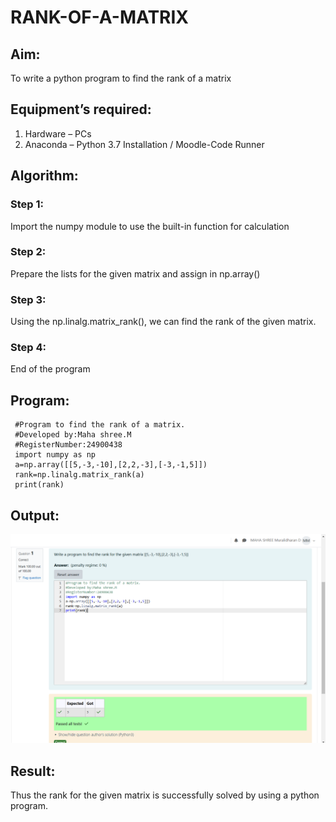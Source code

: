 # RANK-OF-A-MATRIX
## Aim:
To write a python program to find the rank of a matrix
## Equipment’s required:
1. 	Hardware – PCs
2. 	Anaconda – Python 3.7 Installation / Moodle-Code Runner
## Algorithm:
### Step 1: 
Import the numpy module to use the built-in function for calculation
### Step 2: 
Prepare the lists for the given matrix and assign in np.array()
### Step 3: 
Using the np.linalg.matrix_rank(), we can find the rank of the given matrix.
### Step 4: 
End of the program
## Program:
     #Program to find the rank of a matrix.
     #Developed by:Maha shree.M 
     #RegisterNumber:24900438
     import numpy as np
     a=np.array([[5,-3,-10],[2,2,-3],[-3,-1,5]])
     rank=np.linalg.matrix_rank(a)
     print(rank)
## Output:
![alt text](<Screenshot (64).png>)
## Result:
Thus the rank for the given matrix is successfully solved by  using a python program.


